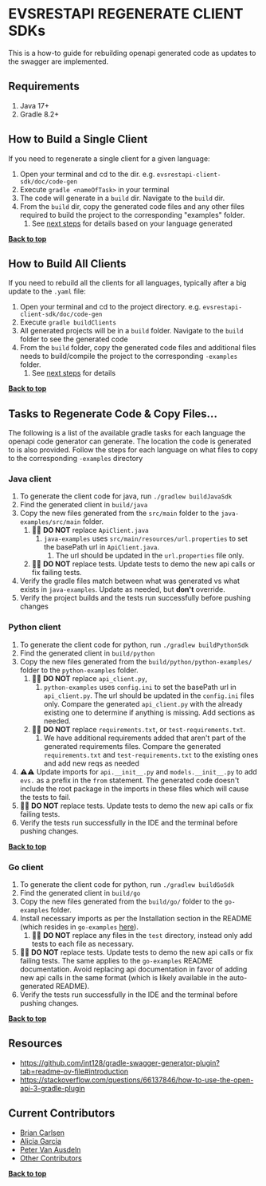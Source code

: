 <a name="top" />

# EVSRESTAPI REGENERATE CLIENT SDKs

This is a how-to guide for rebuilding openapi generated code as updates to the swagger are implemented.

## Requirements

1. Java 17+
2. Gradle 8.2+

## How to Build a Single Client

If you need to regenerate a single client for a given language:

1. Open your terminal and cd to the dir. e.g. `evsrestapi-client-sdk/doc/code-gen`
2. Execute `gradle <nameOfTask>` in your terminal
3. The code will generate in a `build` dir. Navigate to the `build` dir.
4. From the `build` dir, copy the generated code files and any other files required to build the project to the
   corresponding "examples" folder.
   1. See [next steps](#tasks-to-regenerate-code--copy-files) for details based on your language generated

**[Back to top](#evsrestapi-regenerate-client-sdks)**

## How to Build All Clients

If you need to rebuild all the clients for all languages, typically after a big update to the `.yaml` file:

1. Open your terminal and cd to the project directory. e.g. `evsrestapi-client-sdk/doc/code-gen`
2. Execute `gradle buildClients`
3. All generated projects will be in a `build` folder. Navigate to the `build` folder to see the generated code
4. From the `build` folder, copy the generated code files and additional files needs to build/compile the project to the
   corresponding `-examples` folder.
   1. See [next steps](#tasks-to-regenerate-code--copy-files) for details

**[Back to top](#evsrestapi-regenerate-client-sdks)**

## Tasks to Regenerate Code & Copy Files...

The following is a list of the available gradle tasks for each language the openapi code generator can generate. The
location the code is generated to is also provided. Follow the steps for each language on what files to copy to the
corresponding `-examples` directory

### Java client

1. To generate the client code for java, run `./gradlew buildJavaSdk`
2. Find the generated client in `build/java`
3. Copy the new files generated from the `src/main` folder to the `java-examples/src/main` folder.
   1. 🚫🚫 **DO NOT** replace `ApiClient.java`
      1. `java-examples` uses `src/main/resources/url.properties` to set the basePath url in `ApiClient.java`.
         1. The url should be updated in the `url.properties` file only.
   2. 🚫🚫 **DO NOT** replace tests. Update tests to demo the new api calls or fix failing tests.
4. Verify the gradle files match between what was generated vs what exists in `java-examples`. Update as needed, but
   **don't** override.
5. Verify the project builds and the tests run successfully before pushing changes

### Python client

1. To generate the client code for python, run `./gradlew buildPythonSdk`
2. Find the generated client in `build/python`
3. Copy the new files generated from the `build/python/python-examples/` folder to the `python-examples` folder.
   1. 🚫🚫 **DO NOT** replace `api_client.py`,
      1. `python-examples` uses `config.ini` to set the basePath url in `api_client.py`. The url should be updated in
         the `config.ini` files only. Compare the generated `api_client.py` with the already existing one to determine
         if anything is missing. Add sections as needed.
   2. 🚫🚫 **DO NOT** replace `requirements.txt`, or `test-requirements.txt`.
      1. We have additional requirements added that aren't part of the generated requirements files. Compare the
         generated `requirements.txt` and `test-requirements.txt` to the existing ones and add new reqs as needed
4. ⚠️⚠️ Update imports for `api.__init__.py` and `models.__init__.py` to add `evs.` as a prefix in the `from` statement. The generated
   code doesn't include the root package in the imports in these files which will cause the tests to fail.
5. 🚫🚫 **DO NOT** replace tests. Update tests to demo the new api calls or fix failing tests.
6. Verify the tests run successfully in the IDE and the terminal before pushing changes.

**[Back to top](#evsrestapi-regenerate-client-sdks)**

### Go client

1. To generate the client code for python, run `./gradlew buildGoSdk`
2. Find the generated client in `build/go`
3. Copy the new files generated from the `build/go/` folder to the `go-examples` folder.
4. Install necessary imports as per the Installation section in the README (which resides in `go-examples` [here](README.md)).
   1. 🚫🚫 **DO NOT** replace any files in the `test` directory, instead only add tests to each file as necessary.
5. 🚫🚫 **DO NOT** replace tests. Update tests to demo the new api calls or fix failing tests. The same applies to the `go-examples` README documentation. Avoid replacing api documentation in favor of adding new api calls in the same format (which is likely available in the auto-generated README).
6. Verify the tests run successfully in the IDE and the terminal before pushing changes.

**[Back to top](#evsrestapi-regenerate-client-sdks)**

## Resources

- <https://github.com/int128/gradle-swagger-generator-plugin?tab=readme-ov-file#introduction>
- <https://stackoverflow.com/questions/66137846/how-to-use-the-open-api-3-gradle-plugin>

## Current Contributors

- [Brian Carlsen](https://github.com/bcarlsenca)
- [Alicia Garcia](https://github.com/gaaliciA1990)
- [Peter Van Ausdeln](https://github.com/peter-va)
- [Other Contributors](https://github.com/NCIEVS/evsrestapi-client-SDK/graphs/contributors)

**[Back to top](#evsrestapi-regenerate-client-sdks)**
